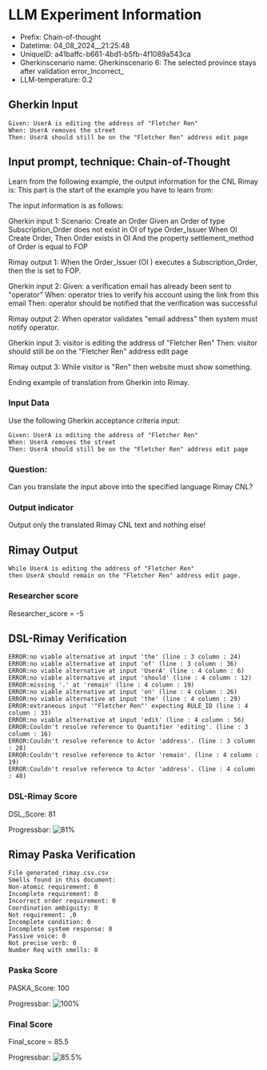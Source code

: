 

# LLM Experiment Information
* Prefix:   Chain-of-thought
* Datetime: 04_08_2024__21:25:48
* UniqueID: a41baffc-b661-4bd1-b5fb-4f1089a543ca
* Gherkinscenario name: Gherkinscenario 6: The selected province stays after validation error_Incorrect_
* LLM-temperature: 0.2

        

## Gherkin Input
```
Given: UserA is editing the address of "Fletcher Ren"
When: UserA removes the street
Then: UserA should still be on the "Fletcher Ren" address edit page
```
    



## Input prompt, technique: Chain-of-Thought


Learn from the following example, the output information for the CNL Rimay is: 
This part is the start of the example you have to learn from:

The input information is as follows: 

Gherkin input 1:
Scenario: Create an Order
Given an Order of type Subscription_Order does not exist in OI of type Order_Issuer 
When OI Create Order, 
Then Order exists in OI 
And the property settlement_method of Order is equal to FOP


Rimay output 1:
When the Order_Issuer (OI ) executes  a Subscription_Order, 
then the  is set to FOP.


Gherkin input 2:
Given: a verification email has already been sent to "operator"
When: operator tries to verify his account using the link from this email
Then: operator should be notified that the verification was successful

Rimay output 2:
When operator validates "email address" 
then system must notify operator.  
 

Gherkin input 3: 
visitor is editing the address of "Fletcher Ren"
Then: visitor should still be on the "Fletcher Ren" address edit page


Rimay output 3:
While visitor is "Ren" 
then website must show something.


Ending example of translation from Gherkin into Rimay.


### Input Data
Use the following Gherkin acceptance criteria input: 
```
Given: UserA is editing the address of "Fletcher Ren"
When: UserA removes the street
Then: UserA should still be on the "Fletcher Ren" address edit page
```

### Question:
Can you translate the input above into the specified language Rimay CNL?

### Output indicator
Output only the translated Rimay CNL text and nothing else!


## Rimay Output
```
While UserA is editing the address of "Fletcher Ren"
then UserA should remain on the "Fletcher Ren" address edit page.
``` 
            

### Researcher score
Researcher_score = -5




## DSL-Rimay Verification
```
ERROR:no viable alternative at input 'the' (line : 3 column : 24)
ERROR:no viable alternative at input 'of' (line : 3 column : 36)
ERROR:no viable alternative at input 'UserA' (line : 4 column : 6)
ERROR:no viable alternative at input 'should' (line : 4 column : 12)
ERROR:missing '.' at 'remain' (line : 4 column : 19)
ERROR:no viable alternative at input 'on' (line : 4 column : 26)
ERROR:no viable alternative at input 'the' (line : 4 column : 29)
ERROR:extraneous input '"Fletcher Ren"' expecting RULE_ID (line : 4 column : 33)
ERROR:no viable alternative at input 'edit' (line : 4 column : 56)
ERROR:Couldn't resolve reference to Quantifier 'editing'. (line : 3 column : 16)
ERROR:Couldn't resolve reference to Actor 'address'. (line : 3 column : 28)
ERROR:Couldn't resolve reference to Actor 'remain'. (line : 4 column : 19)
ERROR:Couldn't resolve reference to Actor 'address'. (line : 4 column : 48)

```
### DSL-Rimay Score
DSL_Score: 81

Progressbar: ![81%](https://progress-bar.dev/81)

            


## Rimay Paska Verification
```
File generated_rimay.csv.csv
Smells found in this document: 
Non-atomic requirement: 0
Incomplete requirement: 0
Incorrect order requirement: 0
Coordination ambiguity: 0
Not requirement: ,0
Incomplete condition: 0
Incomplete system response: 0
Passive voice: 0
Not precise verb: 0
Number Req with smells: 0

```
### Paska Score
PASKA_Score: 100

Progressbar: ![100%](https://progress-bar.dev/100)

            

### Final Score
Final_score = 85.5

Progressbar: ![85.5%](https://progress-bar.dev/85.5)

